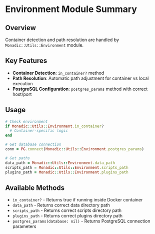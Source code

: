 # Environment Module Summary

## Overview
Container detection and path resolution are handled by `Monadic::Utils::Environment` module.

## Key Features
- **Container Detection**: `in_container?` method
- **Path Resolution**: Automatic path adjustment for container vs local execution  
- **PostgreSQL Configuration**: `postgres_params` method with correct host/port

## Usage
```ruby
# Check environment
if Monadic::Utils::Environment.in_container?
  # Container-specific logic
end

# Get database connection
conn = PG.connect(Monadic::Utils::Environment.postgres_params)

# Get paths
data_path = Monadic::Utils::Environment.data_path
scripts_path = Monadic::Utils::Environment.scripts_path
plugins_path = Monadic::Utils::Environment.plugins_path
```

## Available Methods
- `in_container?` - Returns true if running inside Docker container
- `data_path` - Returns correct data directory path
- `scripts_path` - Returns correct scripts directory path  
- `plugins_path` - Returns correct plugins directory path
- `postgres_params(database: nil)` - Returns PostgreSQL connection parameters